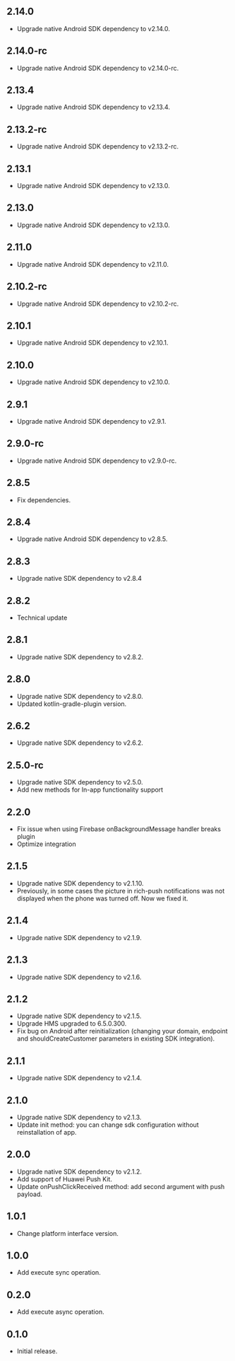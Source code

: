 ## 2.14.0

* Upgrade native Android SDK dependency to v2.14.0.

## 2.14.0-rc

* Upgrade native Android SDK dependency to v2.14.0-rc.

## 2.13.4

* Upgrade native Android SDK dependency to v2.13.4.

## 2.13.2-rc

* Upgrade native Android SDK dependency to v2.13.2-rc.

## 2.13.1

* Upgrade native Android SDK dependency to v2.13.0.

## 2.13.0

* Upgrade native Android SDK dependency to v2.13.0.

## 2.11.0

* Upgrade native Android SDK dependency to v2.11.0.

## 2.10.2-rc

* Upgrade native Android SDK dependency to v2.10.2-rc.

## 2.10.1

* Upgrade native Android SDK dependency to v2.10.1.

## 2.10.0

* Upgrade native Android SDK dependency to v2.10.0.

## 2.9.1

* Upgrade native Android SDK dependency to v2.9.1.

## 2.9.0-rc

* Upgrade native Android SDK dependency to v2.9.0-rc.

## 2.8.5

* Fix dependencies.

## 2.8.4

* Upgrade native Android SDK dependency to v2.8.5.

## 2.8.3

* Upgrade native SDK dependency to v2.8.4

## 2.8.2

* Technical update

## 2.8.1

* Upgrade native SDK dependency to v2.8.2.

## 2.8.0

* Upgrade native SDK dependency to v2.8.0.
* Updated kotlin-gradle-plugin version.

## 2.6.2

* Upgrade native SDK dependency to v2.6.2.

## 2.5.0-rc

* Upgrade native SDK dependency to v2.5.0.
* Add new methods for In-app functionality support

## 2.2.0

* Fix issue when using Firebase onBackgroundMessage handler breaks plugin
* Optimize integration

## 2.1.5

* Upgrade native SDK dependency to v2.1.10.
* Previously, in some cases the picture in rich-push notifications was not displayed when the phone was turned off. Now we fixed it.

## 2.1.4

* Upgrade native SDK dependency to v2.1.9.

## 2.1.3

* Upgrade native SDK dependency to v2.1.6.

## 2.1.2

* Upgrade native SDK dependency to v2.1.5.
* Upgrade HMS upgraded to 6.5.0.300.
* Fix bug on Android after reinitialization (changing your domain, endpoint and shouldCreateCustomer parameters in existing SDK integration).

## 2.1.1

* Upgrade native SDK dependency to v2.1.4.

## 2.1.0

* Upgrade native SDK dependency to v2.1.3.
* Update init method: you can change sdk configuration without reinstallation of app.

## 2.0.0

* Upgrade native SDK dependency to v2.1.2.
* Add support of Huawei Push Kit.
* Update onPushClickReceived method: add second argument with push payload.

## 1.0.1

* Change platform interface version.

## 1.0.0

* Add execute sync operation.

## 0.2.0

* Add execute async operation.


## 0.1.0

* Initial release.
